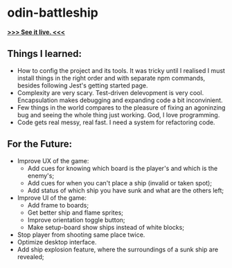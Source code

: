# odin-battleship

[**>>> See it live. <<<**](https://al-ptk.github.io/odin-battleship/)

## Things I learned:

- How to config the project and its tools. It was tricky until I realised I must install things in the right order and with separate npm commands, besides following Jest's getting started page.
- Complexity are very scary. Test-driven delevopment is very cool. Encapsulation makes debugging and expanding code a bit inconvinient.
- Few things in the world compares to the pleasure of fixing an agoninzing bug and seeing the whole thing just working. God, I love programming.
- Code gets real messy, real fast. I need a system for refactoring code.

## For the Future:

- Improve UX of the game:
  - Add cues for knowing which board is the player's and which is the enemy's;
  - Add cues for when you can't place a ship (invalid or taken spot);
  - Add status of which ship you have sunk and what are the others left;
- Improve UI of the game:
  - Add frame to boards;
  - Get better ship and flame sprites;
  - Improve orientation toggle button;
  - Make setup-board show ships instead of white blocks;
- Stop player from shooting same place twice.
- Optimize desktop interface.
- Add ship explosion feature, where the surroundings of a sunk ship are revealed;
